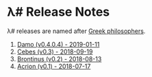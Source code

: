 # λ# Release Notes

λ# releases are named after [Greek philosophers](https://en.wikipedia.org/wiki/List_of_ancient_Greek_philosophers).

1. [Damo (v0.4.0.4) - 2019-01-11](ReleaseNotes-Damo.md)
1. [Cebes (v0.3) - 2018-09-19](ReleaseNotes-Cebes.md)
1. [Brontinus (v0.2) - 2018-08-13](ReleaseNotes-Brontinus.md)
1. [Acrion (v0.1) - 2018-07-17](ReleaseNotes-Acrion.md)
